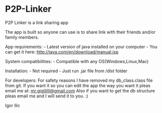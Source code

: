 P2P-Linker
==========

P2P Linker is a link sharing app

The app is built so anyone can use is to share link with their friends and/or family members.

App requirements:
	- Latest version of java installed on your computer
	- You can get it here: http://java.com/en/download/manual.jsp

System compatibilities:
	- Compatible with any OS(Windows,Linux,Mac)
	
Installation:
	- Not required
	- Just run .jar file from /dist folder
	
For developers:
For safety reasons I have removed my db_class.class file from git. If you want it so you can edit the app the way you want it pleas email me at: mr.gigiliIII@gmail.com
Also if you want to get the db structure pleas email me and I will send it to you. :)

Igor Ilic


